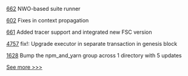 
[662](https://github.com/hyperledger-labs/fabric-token-sdk/pull/662) NWO-based suite runner

[602](https://github.com/hyperledger-labs/fabric-smart-client/pull/602) Fixes in context propagation

[661](https://github.com/hyperledger-labs/fabric-token-sdk/pull/661) Added tracer support and integrated new FSC version

[4757](https://github.com/hyperledger/iroha/pull/4757) fix!: Upgrade executor in separate transaction in genesis block

[1628](https://github.com/hyperledger/besu-docs/pull/1628) Bump the npm_and_yarn group across 1 directory with 5 updates


[See more >>>](https://start-here.hyperledger.org/pull-requests)

